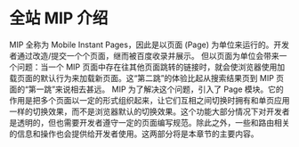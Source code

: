 # 全站 MIP 介绍
 MIP 全称为 Mobile Instant Pages，因此是以页面 (Page) 为单位来运行的。开发者通过改造/提交一个个页面，继而被百度收录并展示。
但以页面为单位会带来一个问题：当一个 MIP 页面中存在往其他页面跳转的链接时，就会使浏览器使用加载页面的默认行为来加载新页面。这“第二跳”的体验比起从搜索结果页到 MIP 页面的“第一跳”来说相去甚远。
 MIP  为了解决这个问题，引入了 Page 模块。它的作用是把多个页面以一定的形式组织起来，让它们互相之间切换时拥有和单页应用一样的切换效果，而不是浏览器默认的切换效果。这个功能大部分情况下对开发者是透明的，但也需要开发者遵守一定的页面编写规范。除此之外，一些和路由相关的信息和操作也会提供给开发者使用。这两部分将是本章节的主要内容。
